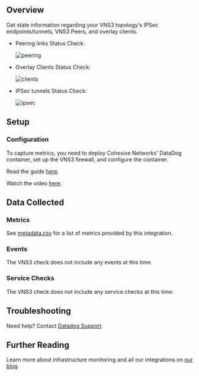 ## Overview

Get state information regarding your VNS3 topology's IPSec endpoints/tunnels, VNS3 Peers, and overlay clients.

*   Peering links Status Check:

    ![peering](https://raw.githubusercontent.com/DataDog/integrations-extras/master/vns3/images/peering.png)

*   Overlay Clients Status Check:

    ![clients](https://raw.githubusercontent.com/DataDog/integrations-extras/master/vns3/images/clients.png)

*   IPSec tunnels Status Check:

    ![ipsec](https://raw.githubusercontent.com/DataDog/integrations-extras/master/vns3/images/ipsec.png)

## Setup

### Configuration

To capture metrics, you need to deploy Cohesive Networks' DataDog container, set up the VNS3 firewall, and configure the container.

Read the guide [here](https://cohesive.net/dnld/Cohesive-Networks_VNS3-DataDog-Container-Guide.pdf).

Watch the video [here](https://youtu.be/sTCgCG3m4vk).

## Data Collected
### Metrics
See [metadata.csv](https://github.com/DataDog/integrations-extras/blob/master/vns3/metadata.csv) for a list of metrics provided by this integration.

### Events
The VNS3 check does not include any events at this time.

### Service Checks
The VNS3 check does not include any service checks at this time.

## Troubleshooting
Need help? Contact [Datadog Support](http://docs.datadoghq.com/help/).

## Further Reading

Learn more about infrastructure monitoring and all our integrations on [our blog](https://www.datadoghq.com/blog/).

[1]: https://raw.githubusercontent.com/DataDog/integrations-extras/master/vns3/images/peering.png
[2]: https://raw.githubusercontent.com/DataDog/integrations-extras/master/vns3/images/clients.png
[3]: https://raw.githubusercontent.com/DataDog/integrations-extras/master/vns3/images/ipsec.png
[4]: https://cohesive.net/dnld/Cohesive-Networks_VNS3-DataDog-Container-Guide.pdf
[5]: https://youtu.be/sTCgCG3m4vk
[6]: https://github.com/DataDog/integrations-extras/blob/master/vns3/metadata.csv
[7]: http://docs.datadoghq.com/help/
[8]: https://www.datadoghq.com/blog/
